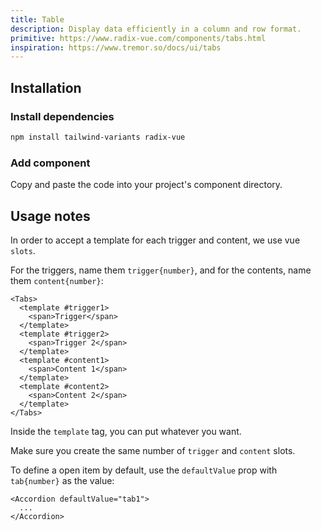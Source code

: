 ```yaml
---
title: Table
description: Display data efficiently in a column and row format.
primitive: https://www.radix-vue.com/components/tabs.html
inspiration: https://www.tremor.so/docs/ui/tabs
---
```


<ComponentPreview name="Tabs" />

## Installation

<Steps>

### Install dependencies

```bash
npm install tailwind-variants radix-vue
```

### Add component

Copy and paste the code into your project's component directory.

<ComponentCode name="Tabs" type="ui" />

</Steps>

## Usage notes

In order to accept a template for each trigger and content, we use vue `slots`.

For the triggers, name them `trigger{number}`, and for the contents, name them `content{number}`:

```vue
<Tabs>
  <template #trigger1>
    <span>Trigger</span>
  </template>
  <template #trigger2>
    <span>Trigger 2</span>
  </template>
  <template #content1>
    <span>Content 1</span>
  </template>
  <template #content2>
    <span>Content 2</span>
  </template>
</Tabs>
```

Inside the `template` tag, you can put whatever you want.

Make sure you create the same number of `trigger` and `content` slots.

To define a open item by default, use the `defaultValue` prop with `tab{number}` as the value:

```vue
<Accordion defaultValue="tab1">
  ...
</Accordion>
```
